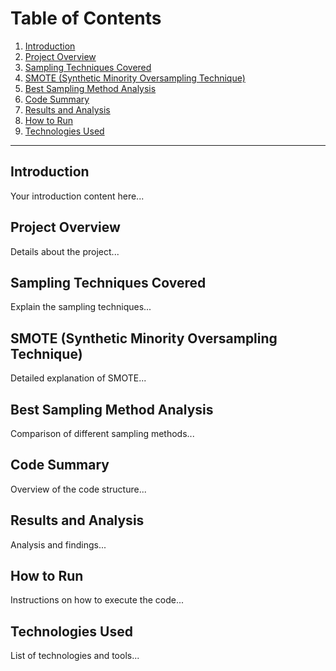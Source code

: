 # Table of Contents
1. [Introduction](#introduction)
2. [Project Overview](#project-overview)
3. [Sampling Techniques Covered](#sampling-techniques-covered)
4. [SMOTE (Synthetic Minority Oversampling Technique)](#smote-synthetic-minority-oversampling-technique)
5. [Best Sampling Method Analysis](#best-sampling-method-analysis)
6. [Code Summary](#code-summary)
7. [Results and Analysis](#results-and-analysis)
8. [How to Run](#how-to-run)
9. [Technologies Used](#technologies-used)

---

## Introduction
Your introduction content here...

## Project Overview
Details about the project...

## Sampling Techniques Covered
Explain the sampling techniques...

## SMOTE (Synthetic Minority Oversampling Technique)
Detailed explanation of SMOTE...

## Best Sampling Method Analysis
Comparison of different sampling methods...

## Code Summary
Overview of the code structure...

## Results and Analysis
Analysis and findings...

## How to Run
Instructions on how to execute the code...

## Technologies Used
List of technologies and tools...

